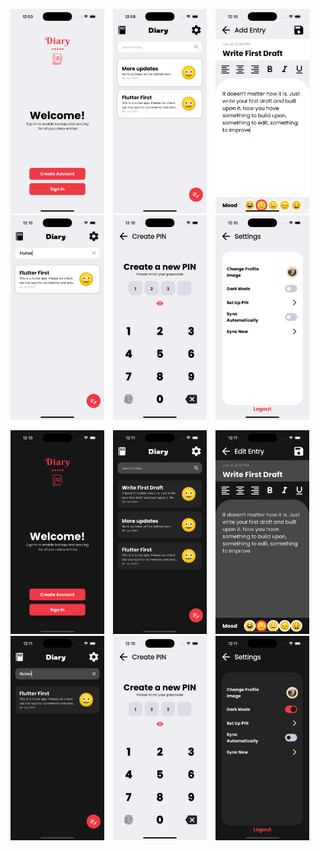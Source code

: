 <p float="left">
  <img src="screenshot/welcome.png" width="150" style="margin-right: 10px;" />
  <img src="screenshot/list.png" width="150" style="margin-right: 10px;"/>
  <img src="screenshot/add.png" width="150" style="margin-right: 10px;" />
  <img src="screenshot/filter.png" width="150" style="margin-right: 10px;"/>
  <img src="screenshot/pin.png" width="150" style="margin-right: 10px;"/>
  <img src="screenshot/settings.png" width="150" style="margin-right: 10px;"/>
</p>
<p float="left">
  <img src="screenshot/welcom_d.png" width="150" style="margin-right: 10px;" />
  <img src="screenshot/list_d.png" width="150" style="margin-right: 10px;"/>
  <img src="screenshot/add_d.png" width="150" style="margin-right: 10px;" />
  <img src="screenshot/filter_d.png" width="150" style="margin-right: 10px;"/>
  <img src="screenshot/pin.png" width="150" style="margin-right: 10px;"/>
  <img src="screenshot/settings_d.png" width="150" style="margin-right: 10px;"/>
</p>

